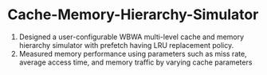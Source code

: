 # Cache-Memory-Hierarchy-Simulator


1. Designed a user-configurable WBWA multi-level cache and memory hierarchy simulator with prefetch having LRU replacement policy.
2. Measured memory performance using parameters such as miss rate, average access time, and memory traffic by varying cache parameters
